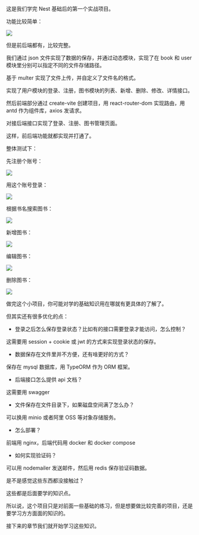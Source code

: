 这是我们学完 Nest 基础后的第一个实战项目。

功能比较简单：

![](//liushuaiyang.oss-cn-shanghai.aliyuncs.com/nest-docs/image/33-1.png)

但是前后端都有，比较完整。

我们通过 json 文件实现了数据的保存，并通过动态模块，实现了在 book 和 user 模块里分别可以指定不同的文件存储路径。

基于 multer 实现了文件上传，并自定义了文件名的格式。

实现了用户模块的登录、注册，图书模块的列表、新增、删除、修改、详情接口。

然后前端部分通过 create-vite 创建项目，用 react-router-dom 实现路由，用 antd 作为组件库，axios 发请求。

对接后端接口实现了登录、注册、图书管理页面。

这样，前后端功能就都实现并打通了。

整体测试下：

先注册个账号：

![](//liushuaiyang.oss-cn-shanghai.aliyuncs.com/nest-docs/image/33-2.png)

用这个账号登录：

![](//liushuaiyang.oss-cn-shanghai.aliyuncs.com/nest-docs/image/33-3.png)

根据书名搜索图书：

![](//liushuaiyang.oss-cn-shanghai.aliyuncs.com/nest-docs/image/33-4.png)

新增图书：

![](//liushuaiyang.oss-cn-shanghai.aliyuncs.com/nest-docs/image/33-5.png)

编辑图书：

![](//liushuaiyang.oss-cn-shanghai.aliyuncs.com/nest-docs/image/33-6.png)

删除图书：

![](//liushuaiyang.oss-cn-shanghai.aliyuncs.com/nest-docs/image/33-7.png)

做完这个小项目，你可能对学的基础知识用在哪就有更具体的了解了。

但其实还有很多优化的点：

- 登录之后怎么保存登录状态？比如有的接口需要登录才能访问，怎么控制？

这需要用 session + cookie 或 jwt 的方式来实现登录状态的保存。

- 数据保存在文件里并不方便，还有啥更好的方式？

保存在 mysql 数据库，用 TypeORM 作为 ORM 框架。

- 后端接口怎么提供 api 文档？

这需要用 swagger

- 文件保存在文件目录下，如果磁盘空间满了怎么办？

可以换用 minio 或者阿里 OSS 等对象存储服务。

- 怎么部署？

前端用 nginx，后端代码用 docker 和 docker compose

- 如何实现验证码？

可以用 nodemailer 发送邮件，然后用 redis 保存验证码数据。

是不是感觉这些东西都没接触过？

这些都是后面要学的知识点。

所以说，这个项目只是对前面一些基础的练习，但是想要做比较完善的项目，还是要学习方方面面的知识的。

接下来的章节我们就开始学习这些知识。
